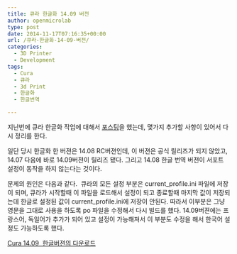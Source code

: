 ```yaml
---
title: 큐라 한글화 14.09 버전
author: openmicrolab
type: post
date: 2014-11-17T07:16:35+00:00
url: /큐라-한글화-14-09-버전/
categories:
  - 3D Printer
  - Development
tags:
  - Cura
  - 큐라
  - 3d Print
  - 한글화
  - 한글번역

---
```

지난번에 큐라 한글화 작업에 대해서 <a href="http://openmicrolab.com/%ED%81%90%EB%9D%BC-%ED%95%9C%EA%B8%80%ED%99%94-cura-korean-translation/" target="_blank">포스팅</a>을 했는데, 몇가지 추가할 사항이 있어서 다시 정리를 한다.

일단 당시 한글화 한 버젼은 14.08 RC버젼인데, 이 버젼은 공식 릴리즈가 되지 않았고, 14.07 다음에 바로 14.09버젼이 릴리즈 됐다. 그리고 14.08 한글 번역 버젼이 서포트 설정이 동작을 하지 않는다는 것이다.

문제의 원인은 다음과 같다.  큐라의 모든 설정 부분은 current\_profile.ini 파일에 저장이 되며, 큐라가 시작할때 이 파일을 로드해서 설정이 되고 종료할때 마지막 값이 저장되는데 한글로 설정된 값이 current\_profile.ini에 저장이 안된다. 따라서 이부분은 그냥 영문을 그대로 사용을 하도록 po 파일을 수정해서 다시 빌드를 했다. 14.09버젼에는 프랑스어, 독일어가 추가가 되어 있고 설정이 가능해져서 이 부분도 수정을 해서 한국어 설정도 가능하도록 했다.

<a href="https://www.dropbox.com/s/qpyj3f3l1otek0t/Cura_14.09_KR.exe?dl=0" target="_blank">Cura 14.09  한글버젼의 다운로드</a>